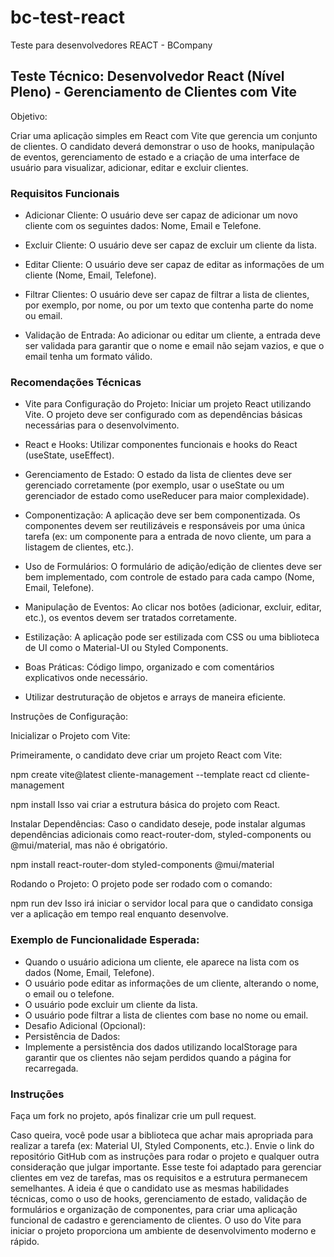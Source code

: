 # bc-test-react
Teste para desenvolvedores REACT - BCompany


## Teste Técnico: Desenvolvedor React (Nível Pleno) - Gerenciamento de Clientes com Vite
Objetivo:

Criar uma aplicação simples em React com Vite que gerencia um conjunto de clientes. O candidato deverá demonstrar o uso de hooks, manipulação de eventos, gerenciamento de estado e a criação de uma interface de usuário para visualizar, adicionar, editar e excluir clientes.

### Requisitos Funcionais

* Adicionar Cliente: O usuário deve ser capaz de adicionar um novo cliente com os seguintes dados: Nome, Email e Telefone.

* Excluir Cliente: O usuário deve ser capaz de excluir um cliente da lista.

* Editar Cliente:  O usuário deve ser capaz de editar as informações de um cliente (Nome, Email, Telefone).

* Filtrar Clientes: O usuário deve ser capaz de filtrar a lista de clientes, por exemplo, por nome, ou por um texto que contenha parte do nome ou email.

* Validação de Entrada: Ao adicionar ou editar um cliente, a entrada deve ser validada para garantir que o nome e email não sejam vazios, e que o email tenha um formato válido.

### Recomendações Técnicas

* Vite para Configuração do Projeto:  Iniciar um projeto React utilizando Vite. O projeto deve ser configurado com as dependências básicas necessárias para o desenvolvimento.

* React e Hooks: Utilizar componentes funcionais e hooks do React (useState, useEffect).

* Gerenciamento de Estado: O estado da lista de clientes deve ser gerenciado corretamente (por exemplo, usar o useState ou um gerenciador de estado como useReducer para maior complexidade).

* Componentização: A aplicação deve ser bem componentizada. Os componentes devem ser reutilizáveis e responsáveis por uma única tarefa (ex: um componente para a entrada de novo cliente, um para a listagem de clientes, etc.).

* Uso de Formulários: O formulário de adição/edição de clientes deve ser bem implementado, com controle de estado para cada campo (Nome, Email, Telefone).

* Manipulação de Eventos: Ao clicar nos botões (adicionar, excluir, editar, etc.), os eventos devem ser tratados corretamente.

* Estilização: A aplicação pode ser estilizada com CSS ou uma biblioteca de UI como o Material-UI ou Styled Components.

* Boas Práticas: Código limpo, organizado e com comentários explicativos onde necessário. 

* Utilizar destruturação de objetos e arrays de maneira eficiente.



Instruções de Configuração:

Inicializar o Projeto com Vite:

Primeiramente, o candidato deve criar um projeto React com Vite:

npm create vite@latest cliente-management --template react
cd cliente-management

npm install
Isso vai criar a estrutura básica do projeto com React.

Instalar Dependências: Caso o candidato deseje, pode instalar algumas dependências adicionais como react-router-dom, styled-components ou @mui/material, mas não é obrigatório.

npm install react-router-dom styled-components @mui/material

Rodando o Projeto: O projeto pode ser rodado com o comando:

npm run dev
Isso irá iniciar o servidor local para que o candidato consiga ver a aplicação em tempo real enquanto desenvolve.

### Exemplo de Funcionalidade Esperada:

* Quando o usuário adiciona um cliente, ele aparece na lista com os dados (Nome, Email, Telefone).
* O usuário pode editar as informações de um cliente, alterando o nome, o email ou o telefone.
* O usuário pode excluir um cliente da lista.
* O usuário pode filtrar a lista de clientes com base no nome ou email.
* Desafio Adicional (Opcional):
* Persistência de Dados:
* Implemente a persistência dos dados utilizando localStorage para garantir que os clientes não sejam perdidos quando a página for recarregada.

### Instruções

Faça um fork no projeto, após finalizar crie um pull request.

Caso queira, você pode usar a biblioteca que achar mais apropriada para realizar a tarefa (ex: Material UI, Styled Components, etc.).
Envie o link do repositório GitHub com as instruções para rodar o projeto e qualquer outra consideração que julgar importante.
Esse teste foi adaptado para gerenciar clientes em vez de tarefas, mas os requisitos e a estrutura permanecem semelhantes. A ideia é que o candidato use as mesmas habilidades técnicas, como o uso de hooks, gerenciamento de estado, validação de formulários e organização de componentes, para criar uma aplicação funcional de cadastro e gerenciamento de clientes. O uso do Vite para iniciar o projeto proporciona um ambiente de desenvolvimento moderno e rápido.


